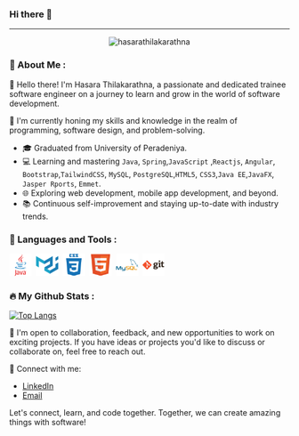 ### Hi there 👋


---

<p align="center"> <img src="https://komarev.com/ghpvc/?username=Hasara-Thilakarathna&label=Profile%20views&color=0e75b6&style=flat" alt="hasarathilakarathna" /> </p>



### 👧 About Me :

👋 Hello there! I'm Hasara Thilakarathna, a passionate and dedicated trainee software engineer on a journey to learn and grow in the world of software development.

🚀 I'm currently honing my skills and knowledge in the realm of programming, software design, and problem-solving.

- 🎓 Graduated from University of Peradeniya.
- 💻 Learning and mastering `Java`, `Spring`,`JavaScript` ,`Reactjs`, `Angular`, `Bootstrap`,`TailwindCSS`, `MySQL`, `PostgreSQL`,`HTML5`, `CSS3`,`Java EE`,`JavaFX`, `Jasper Rports`, `Emmet`.
- 🌐 Exploring web development, mobile app development, and beyond.
- 📚 Continuous self-improvement and staying up-to-date with industry trends.

### 🔨 Languages and Tools :

<div>
  <img src="https://github.com/devicons/devicon/blob/master/icons/java/java-original-wordmark.svg" title="Java" alt="Java" width="40" height="40"/>&nbsp;
  <img src="https://github.com/devicons/devicon/blob/master/icons/materialui/materialui-original.svg" title="Material UI" alt="Material UI" width="40" height="40"/>&nbsp;
  <img src="https://github.com/devicons/devicon/blob/master/icons/css3/css3-plain-wordmark.svg"  title="CSS3" alt="CSS" width="40" height="40"/>&nbsp;
  <img src="https://github.com/devicons/devicon/blob/master/icons/html5/html5-original.svg" title="HTML5" alt="HTML" width="40" height="40"/>&nbsp;
  <img src="https://github.com/devicons/devicon/blob/master/icons/mysql/mysql-original-wordmark.svg" title="MySQL"  alt="MySQL" width="40" height="40"/>&nbsp;
  <img src="https://github.com/devicons/devicon/blob/master/icons/git/git-original-wordmark.svg" title="Git" **alt="Git" width="40" height="40"/>
</div>

### 🔥 My Github Stats :

[![Top Langs](https://github-readme-stats.vercel.app/api/top-langs/?username=Hasara-Thilakarathna&layout=compact&theme=transparent&height=200&wdidth=500)](https://github.com/anuraghazra/github-readme-stats)



🌟 I'm open to collaboration, feedback, and new opportunities to work on exciting projects. If you have ideas or projects you'd like to discuss or collaborate on, feel free to reach out.

🔗 Connect with me:

- [LinkedIn](https://www.linkedin.com/in/hasara-thilakarathna)
- [Email](mailto:hasarathilakarathnaa4@gmail.com)

Let's connect, learn, and code together. Together, we can create amazing things with software!


